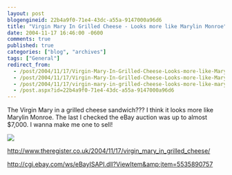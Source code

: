 ```yaml
---
layout: post
blogengineid: 22b4a9f0-71e4-43dc-a55a-9147000a96d6
title: "Virgin Mary In Grilled Cheese - Looks more like Marylin Monroe"
date: 2004-11-17 16:46:00 -0600
comments: true
published: true
categories: ["blog", "archives"]
tags: ["General"]
redirect_from: 
  - /post/2004/11/17/Virgin-Mary-In-Grilled-Cheese-Looks-more-like-Marylin-Monroe.aspx
  - /post/2004/11/17/Virgin-Mary-In-Grilled-Cheese-Looks-more-like-Marylin-Monroe
  - /post/2004/11/17/virgin-mary-in-grilled-cheese-looks-more-like-marylin-monroe
  - /post.aspx?id=22b4a9f0-71e4-43dc-a55a-9147000a96d6
---
```


The Virgin Mary in a grilled cheese sandwich??? I think it looks more like Marylin Monroe. The last I checked the eBay auction was up to almost $7,000. I wanna make me one to sell!

<IMG src="http://www.theregister.co.uk/2004/11/17/our_lady.JPG">

<A href="http://www.theregister.co.uk/2004/11/17/virgin_mary_in_grilled_cheese/">http://www.theregister.co.uk/2004/11/17/virgin_mary_in_grilled_cheese/</A>

<A href="http://cgi.ebay.com/ws/eBayISAPI.dll?ViewItem&amp;item=5535890757">http://cgi.ebay.com/ws/eBayISAPI.dll?ViewItem&amp;item=5535890757</A>
